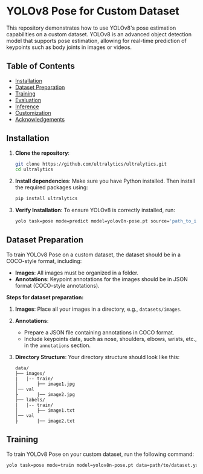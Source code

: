 # YOLOv8 Pose for Custom Dataset

This repository demonstrates how to use YOLOv8's pose estimation capabilities on a custom dataset. YOLOv8 is an advanced object detection model that supports pose estimation, allowing for real-time prediction of keypoints such as body joints in images or videos.

## Table of Contents
- [Installation](#installation)
- [Dataset Preparation](#dataset-preparation)
- [Training](#training)
- [Evaluation](#evaluation)
- [Inference](#inference)
- [Customization](#customization)
- [Acknowledgements](#acknowledgements)

## Installation

1. **Clone the repository**:
    ```bash
    git clone https://github.com/ultralytics/ultralytics.git
    cd ultralytics
    ```

2. **Install dependencies**:
    Make sure you have Python installed. Then install the required packages using:
    ```bash
    pip install ultralytics
    ```

3. **Verify Installation**:
    To ensure YOLOv8 is correctly installed, run:
    ```bash
    yolo task=pose mode=predict model=yolov8n-pose.pt source='path_to_image_or_video'
    ```

## Dataset Preparation

To train YOLOv8 Pose on a custom dataset, the dataset should be in a COCO-style format, including:

- **Images**: All images must be organized in a folder.
- **Annotations**: Keypoint annotations for the images should be in JSON format (COCO-style annotations).

**Steps for dataset preparation:**

1. **Images**:
    Place all your images in a directory, e.g., `datasets/images`.

2. **Annotations**:
    - Prepare a JSON file containing annotations in COCO format.
    - Include keypoints data, such as nose, shoulders, elbows, wrists, etc., in the `annotations` section.

3. **Directory Structure**:
    Your directory structure should look like this:
    ```text
    data/
    ├── images/
    |   |-- train/  
    │       ├── image1.jpg
    │── val
    ├       |── image2.jpg
    ├── labels/
    |   |-- train/  
    │       ├── image1.txt
    │── val
    ├       |── image2.txt
    ```

## Training

To train YOLOv8 Pose on your custom dataset, run the following command:

```bash
yolo task=pose mode=train model=yolov8n-pose.pt data=path/to/dataset.yaml epochs=100 imgsz=640 batch=16

